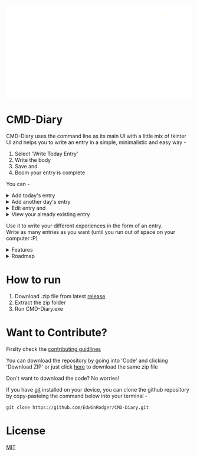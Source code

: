 
<p align="center">
  <img src=https://github.com/EdwinRodger/CMD-Diary/blob/main/.github/images/small.png />
</p>

# CMD-Diary
CMD-Diary uses the command line as its main UI with a little mix of tkinter UI and helps you to write an entry in a simple, minimalistic and easy way -
1. Select 'Write Today Entry'
2. Write the body
3. Save and
4. Boom your entry is complete

You can -
<details>
<summary>Add today's entry</summary>
<br>
<img src=https://github.com/EdwinRodger/CMD-Diary/blob/main/.github/images/add_today_entry.png />
</details>
<details>
<summary>Add another day's entry</summary>
<br>
<img src=https://github.com/EdwinRodger/CMD-Diary/blob/main/.github/images/another_day_entry.png />
</details>
<details>
<summary>Edit entry and</summary>
<br>
<img src=https://github.com/EdwinRodger/CMD-Diary/blob/main/.github/images/edit_entry.png />
</details>
<details>
<summary>View your already existing entry</summary>
<br>
<img src=https://github.com/EdwinRodger/CMD-Diary/blob/main/.github/images/view_entry.png />
</details>

Use it to write your different experiences in the form of an entry.<br>
Write as many entries as you want (until you run out of space on your computer :P)

<details>
<summary>Features</summary>
<br>

1. Enter todays entry on the go
2. Select a date and start writing entry for it
3. Edit entries again and again
4. View your old enrtries for a memory refresh
5. Don't know how to start an entry? Turn ON diary template in settings
6. Save entries in desired location by changing Entry Folder Path in settings (not available in v3.0)
7. Want to secure your entries? Apply password as soon as you start the application
8. Visit various sections of github site by 'Online Help' section in 'Settings'
</details>
<details>
<summary>Roadmap</summary>
<br>

1. Adding basic text editing features (undo, redo, cut, copy, paste etc.)<br>
2. Encrypting saved text files (entry files)<br>
3. Making a complete GUI for the software<br>
   - Progress can be found at 'gui' branch of CMD-Diary
4. Adding an export option to export into different files<br>
</details>

# How to run
1. Download .zip file from latest [release](https://github.com/Edwinrodger/CMD-Diary/releases)
2. Extract the zip folder
3. Run CMD-Diary.exe

# Want to Contribute?
Firslty check the [contributing guidlines](https://github.com/EdwinRodger/CMD-Diary/blob/main/.github/CONTRIBUTING.md)

You can download the repository by going into 'Code' and clicking 'Download ZIP' or just click [here](https://github.com/EdwinRodger/CMD-Diary/archive/refs/heads/main.zip) to download the same zip file

Don't want to download the code? No worries! 

If you have [git](https://git-scm.com/) installed on your device, you can clone the github repository by copy-pasteing the command below into your terminal -
```
git clone https://github.com/EdwinRodger/CMD-Diary.git
```
# License
[MIT](https://github.com/EdwinRodger/CMD-Diary/blob/main/LICENSE)
